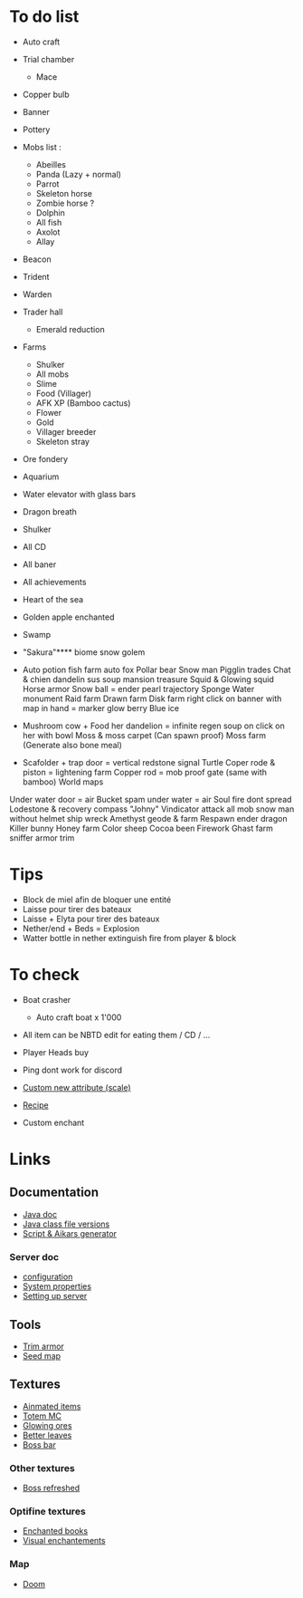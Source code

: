 # To do list
- Auto craft
- Trial chamber
  - Mace
- Copper bulb
- Banner
- Pottery
- Mobs list :
  - Abeilles
  - Panda (Lazy + normal)
  - Parrot
  - Skeleton horse
  - Zombie horse ?
  - Dolphin
  - All fish
  - Axolot
  - Allay
- Beacon
- Trident
- Warden
- Trader hall
  - Emerald reduction
- Farms
  - Shulker
  - All mobs
  - Slime
  - Food (Villager)
  - AFK XP (Bamboo cactus)
  - Flower
  - Gold
  - Villager breeder
  - Skeleton stray
- Ore fondery
- Aquarium   
- Water elevator with glass bars
- Dragon breath
- Shulker
- All CD
- All baner
- All achievements
- Heart of the sea
- Golden apple enchanted
- Swamp
- "Sakura"**** biome
snow golem

- Auto potion
fish farm auto
fox
Pollar bear
Snow man
Pigglin trades
Chat & chien
dandelin sus soup
mansion
treasure
Squid & Glowing squid
Horse armor
Snow ball = ender pearl trajectory
Sponge
Water monument
Raid farm
Drawn farm
Disk farm
right click on banner with map in hand = marker
glow berry
Blue ice
- Mushroom cow + Food her dandelion = infinite regen soup on click on her with bowl
Moss & moss carpet (Can spawn proof)
Moss farm (Generate also bone meal)
- Scafolder + trap door = vertical redstone signal
Turtle 
Coper rode & piston = lightening farm
Copper rod = mob proof gate (same with bamboo)
World maps

Under water door = air
Bucket spam under water = air
Soul fire dont spread
Lodestone & recovery compass
"Johny" Vindicator attack all mob
snow man without helmet
ship wreck
Amethyst geode & farm
Respawn ender dragon 
Killer bunny
Honey farm
Color sheep
Cocoa been
Firework
Ghast farm
sniffer
armor trim

# Tips
- Block de miel afin de bloquer une entité
- Laisse pour tirer des bateaux
- Laisse + Elyta pour tirer des bateaux
- Nether/end + Beds = Explosion
- Watter bottle in nether extinguish fire from player & block

# To check
- Boat crasher
  - Auto craft boat x 1'000
- All item can be NBTD edit for eating them / CD / ...
- Player Heads buy

- Ping dont work for discord

- [Custom new attribute (scale)](https://www.youtube.com/watch?v=2ZvP5hrh7OU)

- [Recipe](https://www.spigotmc.org/threads/1-12-shapedrecipe-namespacedkey.240616/)

- Custom enchant

# Links
## Documentation
- [Java doc](https://jd.papermc.io/paper/1.21.1/)
- [Java class file versions](https://javaalmanac.io/bytecode/versions/)
- [Script & Aikars generator](https://docs.papermc.io/misc/tools/start-script-gen)
### Server doc
- [configuration](https://docs.papermc.io/paper/reference/configuration)
- [System properties](https://docs.papermc.io/paper/reference/system-properties)
- [Setting up server](https://minecraft.wiki/w/Tutorials/Setting_up_a_server)
## Tools
- [Trim armor](https://minetrim.com/)
- [Seed map](https://www.chunkbase.com/apps/seed-map)
## Textures
- [Ainmated items](https://www.minecraft-france.fr/resource-pack-animated-items/)
- [Totem MC](https://skinmc.net/totem)
- [Glowing ores](https://minecraft.fr/new-glowing-ores-pack-de-texture-minecraft/)
- [Better leaves](https://minecraft.fr/better-leaves-pack-de-textures/)
- [Boss bar](https://minecraft.fr/enhanced-boss-bars-pack-de-textures/)
### Other textures
- [Boss refreshed](https://minecraft.fr/boss-refreshed-pack-de-texture/)
### Optifine textures
- [Enchanted books](https://minecraft.fr/xalis-enchanted-books-pack-de-textures/)
- [Visual enchantements](https://minecraft.fr/visual-enchantments-pack-de-textures/)
### Map
- [Doom](https://minecraft.fr/cette-nouvelle-map-minecraft-transforme-le-jeu-en-doom/)